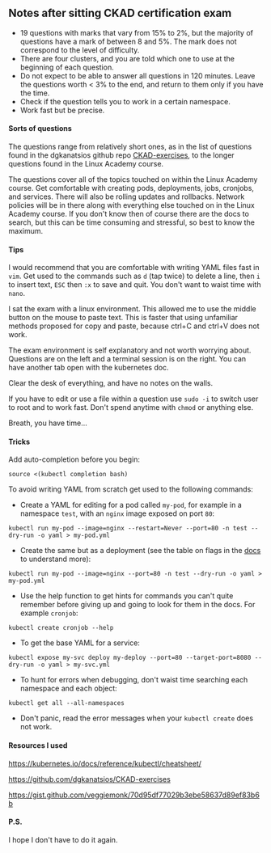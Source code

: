 ## Notes after sitting CKAD certification exam

* 19 questions with marks that vary from 15% to 2%, but the majority of questions have a mark of between 8 and 5%. The mark does not correspond to the level of difficulty.
* There are four clusters, and you are told which one to use at the beginning of each question.
* Do not expect to be able to answer all questions in 120 minutes. Leave the questions worth < 3% to the end, and return to them only if you have the time.
* Check if the question tells you to work in a certain namespace.
* Work fast but be precise.

#### Sorts of questions
The questions range from relatively short ones, as in the list of questions found in the dgkanatsios github repo [CKAD-exercises](https://github.com/dgkanatsios/CKAD-exercises), to the longer questions found in the Linux Academy course.

The questions cover all of the topics touched on within the Linux Academy course. Get comfortable with creating pods, deployments, jobs, cronjobs, and services. There will also be rolling updates and rollbacks. Network policies will be in there along with everything else touched on in the Linux Academy course. If you don't know then of course there are the docs to search, but this can be time consuming and stressful, so best to know the maximum.

#### Tips
 
 I would recommend that you are comfortable with writing YAML files fast in `vim`. Get used to the commands such as `d` (tap twice) to delete a line, then `i` to insert text, `ESC` then `:x` to save and quit. You don't want to waist time with `nano`.
 
 I sat the exam with a linux environment. This allowed me to use the middle button on the mouse to paste text. This is faster that using unfamiliar methods proposed for copy and paste, because ctrl+C and ctrl+V does not work.
 
 The exam environment is self explanatory and not worth worrying about. Questions are on the left and a terminal session is on the right. You can have another tab open with the kubernetes doc. 
 
 Clear the desk of everything, and have no notes on the walls.
 
 If you have to edit or use a file within a question use `sudo -i` to switch user to root and to work fast. Don't spend anytime with `chmod` or anything else.
 
 Breath, you have time...
 
 #### Tricks

Add auto-completion before you begin:
```
source <(kubectl completion bash)
```

To avoid writing YAML from scratch get used to the following commands:

* Create a YAML for editing for a pod called `my-pod`, for example in a namespace `test`, with an `nginx` image exposed on port `80`:
```
kubectl run my-pod --image=nginx --restart=Never --port=80 -n test --dry-run -o yaml > my-pod.yml
```
* Create the same but as a deployment (see the table on flags in the [docs](https://kubernetes.io/docs/reference/kubectl/conventions/) to understand more):
```
kubectl run my-pod --image=nginx --port=80 -n test --dry-run -o yaml > my-pod.yml
```
* Use the help function to get hints for commands you can't quite remember before giving up and going to look for them in the docs. For example `cronjob`:
```
kubectl create cronjob --help
```
* To get the base YAML for a service:
```
kubectl expose my-svc deploy my-deploy --port=80 --target-port=8080 --dry-run -o yaml > my-svc.yml
```
* To hunt for errors when debugging, don't waist time searching each namespace and each object:
```
kubectl get all --all-namespaces
```
* Don't panic, read the error messages when your `kubectl create` does not work.

#### Resources I used

https://kubernetes.io/docs/reference/kubectl/cheatsheet/

https://github.com/dgkanatsios/CKAD-exercises

https://gist.github.com/veggiemonk/70d95df77029b3ebe58637d89ef83b6b

#### P.S.

I hope I don't have to do it again.

